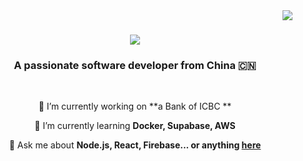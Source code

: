 <img align="right" src="https://visitor-badge.laobi.icu/badge?page_id=kuangtuzhangsanV5.kuangtuzhangsanV5" />

<h1 align="center">
    <img src="https://readme-typing-svg.herokuapp.com/?font=Righteous&size=35&center=true&vCenter=true&width=500&height=70&duration=4000&lines=Hi+There!+👋;+I'm+Jimmy Smith!;" />
</h1>

<h3 align="center">A passionate software developer from China 🇨🇳</h3>

<br/>

<div align="center">
 
 🔭 I’m currently working on **a Bank of ICBC **
 
 🌱 I’m currently learning **Docker, Supabase, AWS**

💬 Ask me about **Node.js, React, Firebase... or anything [here](https://github.com/kuangtuzhangsanV5/kuangtuzhangsanV5/issues)**


